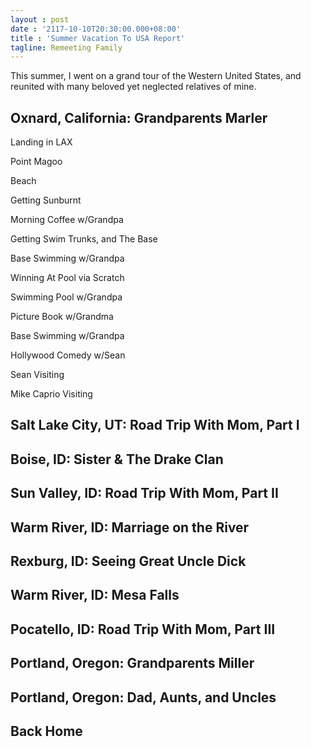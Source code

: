 ```yaml
---
layout : post
date : '2117-10-10T20:30:00.000+08:00'
title : 'Summer Vacation To USA Report'
tagline: Remeeting Family
---
```


This summer, I went on a grand tour of the Western United States, and reunited with many beloved yet neglected relatives of mine.

## Oxnard, California: Grandparents Marler

Landing in LAX 

Point Magoo

Beach

Getting Sunburnt

Morning Coffee w/Grandpa

Getting Swim Trunks, and The Base

Base Swimming w/Grandpa

Winning At Pool via Scratch

Swimming Pool w/Grandpa

Picture Book w/Grandma

Base Swimming w/Grandpa

Hollywood Comedy w/Sean

Sean Visiting

Mike Caprio Visiting

## Salt Lake City, UT: Road Trip With Mom, Part I

## Boise, ID: Sister & The Drake Clan

## Sun Valley, ID: Road Trip With Mom, Part II

## Warm River, ID: Marriage on the River

## Rexburg, ID: Seeing Great Uncle Dick

## Warm River, ID: Mesa Falls

## Pocatello, ID: Road Trip With Mom, Part III

## Portland, Oregon: Grandparents Miller

## Portland, Oregon: Dad, Aunts, and Uncles

## Back Home
